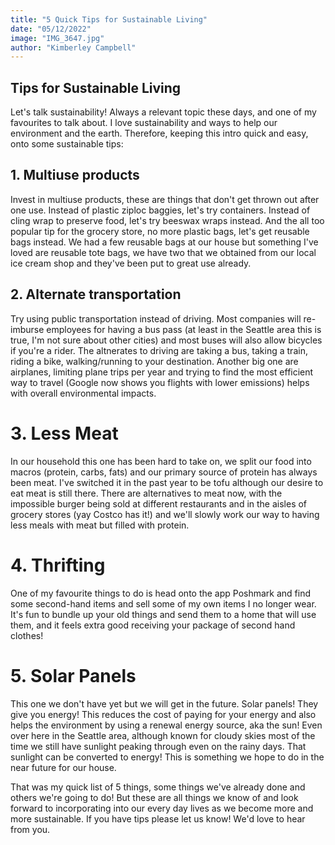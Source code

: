 ```yaml
---
title: "5 Quick Tips for Sustainable Living"
date: "05/12/2022"
image: "IMG_3647.jpg"
author: "Kimberley Campbell"
---
```


## Tips for Sustainable Living 

Let's talk sustainability! Always a relevant topic these days, and one of my favourites to talk about. I love sustainability and ways to help our environment and the earth. Therefore, keeping this intro quick and easy, onto some sustainable tips: 

## 1. Multiuse products 
Invest in multiuse products, these are things that don't get thrown out after one use. Instead of plastic ziploc baggies, let's try containers. Instead of cling wrap to preserve food, let's try beeswax wraps instead. And the all too popular tip for the grocery store, no more plastic bags, let's get reusable bags instead. We had a few reusable bags at our house but something I've loved are reusable tote bags, we have two that we obtained from our local ice cream shop and they've been put to great use already. 

## 2. Alternate transportation 
Try using public transportation instead of driving. Most companies will re-imburse employees for having a bus pass (at least in the Seattle area this is true, I'm not sure about other cities) and most buses will also allow bicycles if you're a rider. The altnerates to driving are taking a bus, taking a train, riding a bike, walking/running to your destination. Another big one are airplanes, limiting plane trips per year and trying to find the most efficient way to travel (Google now shows you flights with lower emissions) helps with overall environmental impacts.

# 3. Less Meat 
In our household this one has been hard to take on, we split our food into macros (protein, carbs, fats) and our primary source of protein has always been meat. I've switched it in the past year to be tofu although our desire to eat meat is still there. There are alternatives to meat now, with the impossible burger being sold at different restaurants and in the aisles of grocery stores (yay Costco has it!) and we'll slowly work our way to having less meals with meat but filled with protein. 

# 4. Thrifting 
One of my favourite things to do is head onto the app Poshmark and find some second-hand items and sell some of my own items I no longer wear. It's fun to bundle up your old things and send them to a home that will use them, and it feels extra good receiving your package of second hand clothes! 

# 5. Solar Panels 
This one we don't have yet but we will get in the future. Solar panels! They give you energy! This reduces the cost of paying for your energy and also helps the environment by using a renewal energy source, aka the sun! Even over here in the Seattle area, although known for cloudy skies most of the time we still have sunlight peaking through even on the rainy days. That sunlight can be converted to energy! This is something we hope to do in the near future for our house.

That was my quick list of 5 things, some things we've already done and others we're going to do! But these are all things we know of and look forward to incorporating into our every day lives as we become more and more sustainable. If you have tips please let us know! We'd love to hear from you. 


